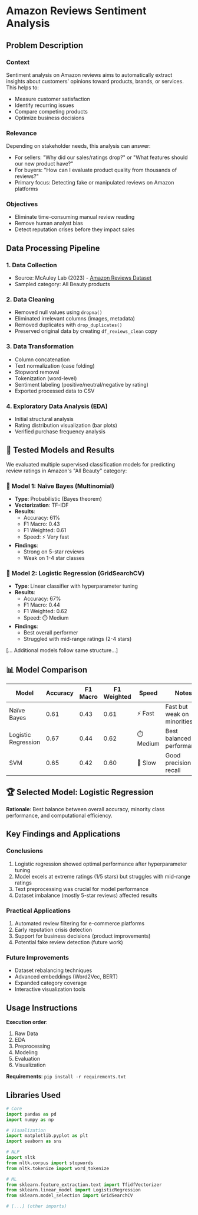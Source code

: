 # Amazon Reviews Sentiment Analysis

## Problem Description

### Context
Sentiment analysis on Amazon reviews aims to automatically extract insights about customers' opinions toward products, brands, or services. This helps to:
- Measure customer satisfaction
- Identify recurring issues
- Compare competing products
- Optimize business decisions

### Relevance
Depending on stakeholder needs, this analysis can answer:
- For sellers: "Why did our sales/ratings drop?" or "What features should our new product have?"
- For buyers: "How can I evaluate product quality from thousands of reviews?"
- Primary focus: Detecting fake or manipulated reviews on Amazon platforms

### Objectives
- Eliminate time-consuming manual review reading
- Remove human analyst bias
- Detect reputation crises before they impact sales

## Data Processing Pipeline

### 1. Data Collection
- Source: McAuley Lab (2023) - [Amazon Reviews Dataset](https://amazon-reviews-2023.github.io/)
- Sampled category: All Beauty products

### 2. Data Cleaning
- Removed null values using `dropna()`
- Eliminated irrelevant columns (images, metadata)
- Removed duplicates with `drop_duplicates()`
- Preserved original data by creating `df_reviews_clean` copy

### 3. Data Transformation
- Column concatenation
- Text normalization (case folding)
- Stopword removal
- Tokenization (word-level)
- Sentiment labeling (positive/neutral/negative by rating)
- Exported processed data to CSV

### 4. Exploratory Data Analysis (EDA)
- Initial structural analysis
- Rating distribution visualization (bar plots)
- Verified purchase frequency analysis

## 🤖 Tested Models and Results

We evaluated multiple supervised classification models for predicting review ratings in Amazon's "All Beauty" category:

### 🔸 Model 1: Naïve Bayes (Multinomial)
- **Type**: Probabilistic (Bayes theorem)
- **Vectorization**: TF-IDF
- **Results**:
  - Accuracy: 61%
  - F1 Macro: 0.43
  - F1 Weighted: 0.61
  - Speed: ⚡ Very fast
- **Findings**:
  - Strong on 5-star reviews
  - Weak on 1-4 star classes

### 🔸 Model 2: Logistic Regression (GridSearchCV)
- **Type**: Linear classifier with hyperparameter tuning
- **Results**:
  - Accuracy: 67%
  - F1 Macro: 0.44
  - F1 Weighted: 0.62
  - Speed: ⏱️ Medium
- **Findings**:
  - Best overall performer
  - Struggled with mid-range ratings (2-4 stars)

[... Additional models follow same structure...]

## 📊 Model Comparison

| Model               | Accuracy | F1 Macro | F1 Weighted | Speed     | Notes                      |
|---------------------|----------|----------|-------------|-----------|----------------------------|
| Naïve Bayes         | 0.61     | 0.43     | 0.61        | ⚡ Fast    | Fast but weak on minorities|
| Logistic Regression | 0.67     | 0.44     | 0.62        | ⏱️ Medium | Best balanced performance  |
| SVM                 | 0.65     | 0.42     | 0.60        | 🐌 Slow   | Good precision-recall      |

## 🏆 Selected Model: Logistic Regression

**Rationale**: Best balance between overall accuracy, minority class performance, and computational efficiency.

## Key Findings and Applications

### Conclusions
1. Logistic regression showed optimal performance after hyperparameter tuning
2. Model excels at extreme ratings (1/5 stars) but struggles with mid-range ratings
3. Text preprocessing was crucial for model performance
4. Dataset imbalance (mostly 5-star reviews) affected results

### Practical Applications
1. Automated review filtering for e-commerce platforms
2. Early reputation crisis detection
3. Support for business decisions (product improvements)
4. Potential fake review detection (future work)

### Future Improvements
- Dataset rebalancing techniques
- Advanced embeddings (Word2Vec, BERT)
- Expanded category coverage
- Interactive visualization tools

## Usage Instructions

**Execution order**:
1. Raw Data
2. EDA
3. Preprocessing
4. Modeling
5. Evaluation
6. Visualization

**Requirements**: `pip install -r requirements.txt`

## Libraries Used

```python
# Core
import pandas as pd
import numpy as np

# Visualization
import matplotlib.pyplot as plt
import seaborn as sns

# NLP
import nltk
from nltk.corpus import stopwords
from nltk.tokenize import word_tokenize

# ML
from sklearn.feature_extraction.text import TfidfVectorizer
from sklearn.linear_model import LogisticRegression
from sklearn.model_selection import GridSearchCV

# [...] (other imports)